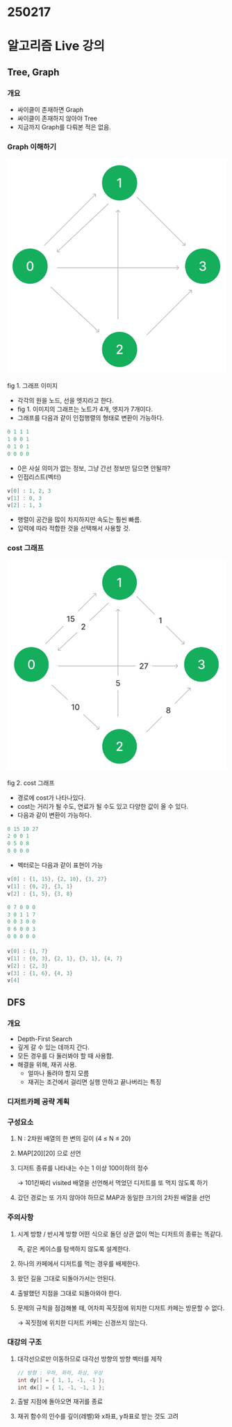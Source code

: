 # 250217

# 알고리즘 Live 강의

## Tree, Graph

### 개요

- 싸이클이 존재하면  Graph
- 싸이클이 존재하지 않아야 Tree
- 지금까지 Graph를 다뤄본 적은 없음.

### Graph 이해하기

![fig 1. 그래프 이미지](image.png)

fig 1. 그래프 이미지

- 각각의 원을 노드, 선을 엣지라고 한다.
- fig 1. 이미지의 그래프는 노트가 4개, 엣지가 7개이다.
- 그래프를 다음과 같이 인접행렬의 형태로 변환이 가능하다.

```cpp
0 1 1 1
1 0 0 1
0 1 0 1
0 0 0 0
```

- 0은 사실 의미가 없는 정보, 그냥 간선 정보만 담으면 안될까?
- 인접리스트(벡터)

```cpp
v[0] : 1, 2, 3
v[1] : 0, 3
v[2] : 1, 3
```

- 행렬이 공간을 많이 차지하지만 속도는 훨씬 빠름.
- 입력에 따라 적합한 것을 선택해서 사용할 것.

### cost 그래프

![fig 2. cost 그래프](image%201.png)

fig 2. cost 그래프

- 경로에 cost가 나타나있다.
- cost는 거리가 될 수도, 연료가 될 수도 있고 다양한 값이 올 수 있다.
- 다음과 같이 변환이 가능하다.

```cpp
0 15 10 27
2 0 0 1
0 5 0 8
0 0 0 0
```

- 벡터로는 다음과 같이 표현이 가능

```cpp
v[0] : {1, 15}, {2, 10}, {3, 27}
v[1] : {0, 2}, {3, 1}
v[2] : {1, 5}, {3, 8}
```

```cpp
0 7 0 0 0
3 0 1 1 7
0 0 3 0 0
0 6 0 0 3
0 0 0 0 0

v[0] : {1, 7}
v[1] : {0, 3}, {2, 1}, {3, 1}, {4, 7}
v[2] : {2, 3}
v[3] : {1, 6}, {4, 3}
v[4] 
```

## DFS

### 개요

- Depth-First Search
- 깊게 갈 수 있는 데까지 간다.
- 모든 경우를 다 둘러봐야 할 때 사용함.
- 해결을 위해, 재귀 사용.
    - 얼마나 돌려야 할지 모름
    - 재귀는 조건에서 걸리면 실행 안하고 끝나버리는 특징

### 디저트카페 공략 계획

### 구성요소

1. N : 2차원 배열의 한 변의 길이 (4 ≤ N ≤ 20)
2. MAP[20][20] 으로 선언
3. 디저트 종류를 나타내는 수는 1 이상 100이하의 정수
    
    → 101칸짜리 visited 배열을 선언해서 먹었던 디저트를 또 먹지 않도록 하기
    
4. 갔던 경로는 또 가지 않아야 하므로 MAP과 동일한 크기의 2차원 배열을 선언

### 주의사항

1. 시계 방향 / 반시계 방향 어떤 식으로 돌던 상관 없이 먹는 디저트의 종류는 똑같다.
    
    즉, 같은 케이스를 탐색하지 않도록 설계한다.
    
2. 하나의 카페에서 디저트를 먹는 경우를 배제한다.
3. 왔던 길을 그대로 되돌아가서는 안된다.
4. 출발했던 지점을 그대로 되돌아와야 한다.
5. 문제의 규칙을 점검해볼 때, 어차피 꼭짓점에 위치한 디저트 카페는 방문할 수 없다.
    
    → 꼭짓점에 위치한 디저트 카페는 신경쓰지 않는다.
    

### 대강의 구조

1. 대각선으로만 이동하므로 대각선 방향의 방향 벡터를 제작
    
    ```cpp
    // 방향 : 우하, 좌하, 좌상, 우상
    int dy[] = { 1, 1, -1, -1 };
    int dx[] = { 1, -1, -1, 1 };
    ```
    
2. 출발 지점에 돌아오면 재귀를 종료
3. 재귀 함수의 인수를 깊이(레벨)와 x좌표, y좌표로 받는 것도 고려